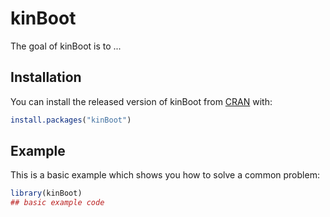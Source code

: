 
# kinBoot

<!-- badges: start -->
<!-- badges: end -->

The goal of kinBoot is to ...

## Installation

You can install the released version of kinBoot from [CRAN](https://CRAN.R-project.org) with:

``` r
install.packages("kinBoot")
```

## Example

This is a basic example which shows you how to solve a common problem:

``` r
library(kinBoot)
## basic example code
```

